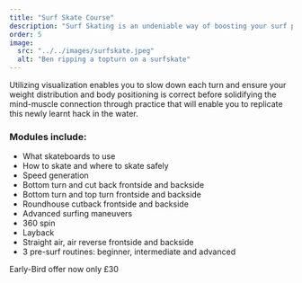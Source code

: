 ```yaml
---
title: "Surf Skate Course"
description: "Surf Skating is an undeniable way of boosting your surf performance from beginner technique to advanced maneuvers as quickly as possible. A step-by step fundamental approach, this course will enable you to practice the basic motor skills on land and easily transfer them into the water. Whether boosting airs or finding your balance this course is for you."
order: 5
image:
  src: "../../images/surfskate.jpeg"
  alt: "Ben ripping a topturn on a surfskate"
---
```


Utilizing visualization enables you to slow down each turn and ensure your weight distribution and body positioning is correct before solidifying the mind-muscle connection through practice that will enable you to replicate this newly learnt hack in the water.

### Modules include:

- What skateboards to use
- How to skate and where to skate safely
- Speed generation
- Bottom turn and cut back frontside and backside
- Bottom turn and top turn frontside and backside
- Roundhouse cutback frontside and backside
- Advanced surfing maneuvers
- 360 spin
- Layback
- Straight air, air reverse frontside and backside
- 3 pre-surf routines: beginner, intermediate and advanced

Early-Bird offer now only £30
